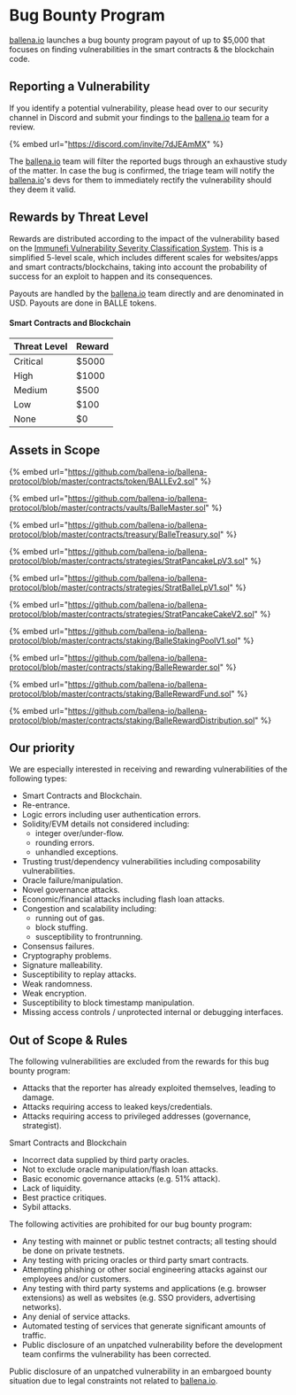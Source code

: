 # Bug Bounty Program

[ballena.io](https://ballena.io/) launches a bug bounty program payout of up to $5,000 that focuses on finding vulnerabilities in the smart contracts & the blockchain code.

## Reporting a Vulnerability

If you identify a potential vulnerability, please head over to our security channel in Discord and submit your findings to the [ballena.io](https://ballena.io/) team for a review. 

{% embed url="https://discord.com/invite/7dJEAmMX" %}

The [ballena.io](https://ballena.io/) team will filter the reported bugs through an exhaustive study of the matter. In case the bug is confirmed, the triage team will notify the [ballena.io](https://ballena.io/)'s devs for them to immediately rectify the vulnerability should they deem it valid. 

## Rewards by Threat Level

Rewards are distributed according to the impact of the vulnerability based on the [Immunefi Vulnerability Severity Classification System](https://immunefi.com/severity-system/). This is a simplified 5-level scale, which includes different scales for websites/apps and smart contracts/blockchains, taking into account the probability of success for an exploit to happen and its consequences.

Payouts are handled by the [ballena.io](https://ballena.io/) team directly and are denominated in USD. Payouts are done in BALLE tokens.



#### Smart Contracts and Blockchain

| Threat Level | Reward |
| :--- | :--- |
| Critical | $5000 |
| High | $1000 |
| Medium | $500 |
| Low | $100 |
| None | $0 |

## Assets in Scope

{% embed url="https://github.com/ballena-io/ballena-protocol/blob/master/contracts/token/BALLEv2.sol" %}

{% embed url="https://github.com/ballena-io/ballena-protocol/blob/master/contracts/vaults/BalleMaster.sol" %}

{% embed url="https://github.com/ballena-io/ballena-protocol/blob/master/contracts/treasury/BalleTreasury.sol" %}

{% embed url="https://github.com/ballena-io/ballena-protocol/blob/master/contracts/strategies/StratPancakeLpV3.sol" %}

{% embed url="https://github.com/ballena-io/ballena-protocol/blob/master/contracts/strategies/StratBalleLpV1.sol" %}

{% embed url="https://github.com/ballena-io/ballena-protocol/blob/master/contracts/strategies/StratPancakeCakeV2.sol" %}

{% embed url="https://github.com/ballena-io/ballena-protocol/blob/master/contracts/staking/BalleStakingPoolV1.sol" %}

{% embed url="https://github.com/ballena-io/ballena-protocol/blob/master/contracts/staking/BalleRewarder.sol" %}

{% embed url="https://github.com/ballena-io/ballena-protocol/blob/master/contracts/staking/BalleRewardFund.sol" %}

{% embed url="https://github.com/ballena-io/ballena-protocol/blob/master/contracts/staking/BalleRewardDistribution.sol" %}

## Our priority

We are especially interested in receiving and rewarding vulnerabilities of the following types:

* Smart Contracts and Blockchain.
* Re-entrance.
* Logic errors including user authentication errors.
* Solidity/EVM details not considered including:
  * integer over/under-flow.
  * rounding errors.
  * unhandled exceptions.
* Trusting trust/dependency vulnerabilities including composability vulnerabilities.
* Oracle failure/manipulation.
* Novel governance attacks.
* Economic/financial attacks including flash loan attacks.
* Congestion and scalability including:
  * running out of gas.
  * block stuffing.
  * susceptibility to frontrunning.
* Consensus failures.
* Cryptography problems.
* Signature malleability.
* Susceptibility to replay attacks.
* Weak randomness.
* Weak encryption.
* Susceptibility to block timestamp manipulation.
* Missing access controls / unprotected internal or debugging interfaces.

## Out of Scope & Rules

The following vulnerabilities are excluded from the rewards for this bug bounty program:

* Attacks that the reporter has already exploited themselves, leading to damage.
* Attacks requiring access to leaked keys/credentials.
* Attacks requiring access to privileged addresses \(governance, strategist\).

Smart Contracts and Blockchain

* Incorrect data supplied by third party oracles.
* Not to exclude oracle manipulation/flash loan attacks.
* Basic economic governance attacks \(e.g. 51% attack\).
* Lack of liquidity.
* Best practice critiques.
* Sybil attacks.

The following activities are prohibited for our bug bounty program:  


* Any testing with mainnet or public testnet contracts; all testing should be done on private testnets.
* Any testing with pricing oracles or third party smart contracts.
* Attempting phishing or other social engineering attacks against our employees and/or customers.
* Any testing with third party systems and applications \(e.g. browser extensions\) as well as websites \(e.g. SSO providers, advertising networks\).
* Any denial of service attacks.
* Automated testing of services that generate significant amounts of traffic.
* Public disclosure of an unpatched vulnerability before the development team confirms the vulnerability has been corrected.

Public disclosure of an unpatched vulnerability in an embargoed bounty situation due to legal constraints not related to [ballena.io](https://ballena.io/).





